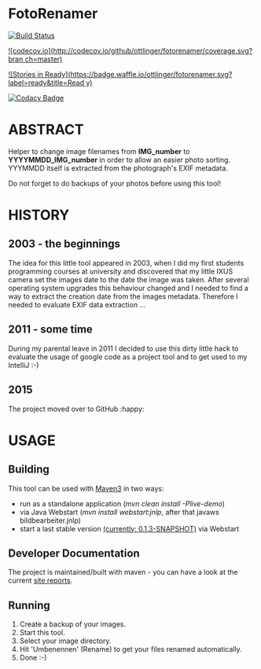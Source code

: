 # FotoRenamer

[![Build Status](https://travis-ci.org/ottlinger/fotorenamer.svg?branch=master)](https://travis-ci.org/ottlinger/fotorenamer)

[![codecov.io](http://codecov.io/github/ottlinger/fotorenamer/coverage.svg?bran
ch=master)](http://codecov.io/github/ottlinger/fotorenamer?branch=master)

[![Stories in 
Ready](https://badge.waffle.io/ottlinger/fotorenamer.svg?label=ready&title=Read
y)](http://waffle.io/ottlinger/fotorenamer)

[![Codacy Badge](https://api.codacy.com/project/badge/grade/1069017d3898425095363374b2519b03)](https://www.codacy.com/app/github_25/fotorenamer)

# ABSTRACT #
Helper to change image filenames from **IMG\_number** to **YYYYMMDD\_IMG\_number** in order to allow an easier photo sorting. YYYMMDD itself is extracted from the photograph's EXIF metadata.

Do not forget to do backups of your photos before using this tool!

# HISTORY #
## 2003 - the beginnings ##
The idea for this little tool appeared in 2003, when I did my first students programming courses at university and discovered that my little IXUS camera set the images date to the date the image was taken.
After several operating system upgrades this behaviour changed and I needed to find a way to extract the creation date from the images metadata. Therefore I needed to evaluate EXIF data extraction ...
## 2011 - some time ##
During my parental leave in 2011 I decided to use this dirty little hack to evaluate the usage of google code as a project tool and to get used to my IntelliJ :-)
## 2015 ##

The project moved over to GitHub :happy:

# USAGE #
## Building ##
This tool can be used with [Maven3](http://maven.apache.org/download.html) in two ways:
  * run as a standalone application (_mvn clean install -Plive-demo_)
  * via Java Webstart (_mvn install webstart:jnlp_, after that javaws bildbearbeiter.jnlp)
  * start a last stable version [(currently: 0.1.3-SNAPSHOT)](http://www.aiki-it.de/sw/ixus/bildbearbeiter.jnlp) via Webstart

## Developer Documentation ##

The project is maintained/built with maven - you can have a look at the current [site reports](https://github.com/ottlinger/fotorenamer/blob/master/webpage/site/index.html).

## Running ##
  1. Create a backup of your images.
  1. Start this tool.
  1. Select your image directory.
  1. Hit 'Umbenennen' (Rename) to get your files renamed automatically.
  1. Done :-)
